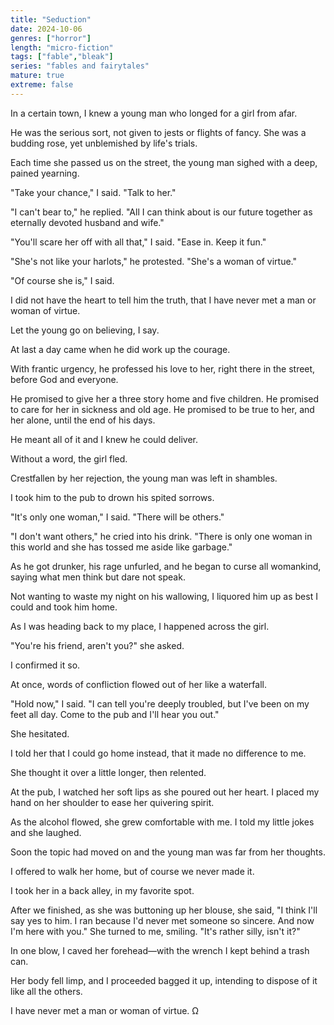 ```yaml
---
title: "Seduction"
date: 2024-10-06
genres: ["horror"]
length: "micro-fiction"
tags: ["fable","bleak"]
series: "fables and fairytales"
mature: true
extreme: false
---
```

In a certain town, I knew a young man who longed for a girl from afar.

He was the serious sort, not given to jests or flights of fancy. She was a budding rose, yet unblemished by life's trials.


Each time she passed us on the street, the young man sighed with a deep, pained yearning.

"Take your chance," I said. "Talk to her."

"I can't bear to," he replied. "All I can think about is our future together as eternally devoted husband and wife."

"You'll scare her off with all that," I said. "Ease in. Keep it fun."

"She's not like your harlots," he protested. "She's a woman of virtue."

"Of course she is," I said.

I did not have the heart to tell him the truth, that I have never met a man or woman of virtue.

Let the young go on believing, I say.

At last a day came when he did work up the courage. 

With frantic urgency, he professed his love to her, right there in the street, before God and everyone.

He promised to give her a three story home and five children. He promised to care for her in sickness and old age. He promised to be true to her, and her alone, until the end of his days.

He meant all of it and I knew he could deliver.

Without a word, the girl fled.

Crestfallen by her rejection, the young man was left in shambles.

I took him to the pub to drown his spited sorrows.

"It's only one woman," I said. "There will be others."

"I don't want others," he cried into his drink. "There is only one woman in this world and she has tossed me aside like garbage."

As he got drunker, his rage unfurled, and he began to curse all womankind, saying what men think but dare not speak.

Not wanting to waste my night on his wallowing, I liquored him up as best I could and took him home.

As I was heading back to my place, I happened across the girl.

"You're his friend, aren't you?" she asked.

I confirmed it so.

At once, words of confliction flowed out of her like a waterfall.

"Hold now," I said. "I can tell you're deeply troubled, but I've been on my feet all day. Come to the pub and I'll hear you out."

She hesitated.

I told her that I could go home instead, that it made no difference to me.

She thought it over a little longer, then relented.

At the pub, I watched her soft lips as she poured out her heart. I placed my hand on her shoulder to ease her quivering spirit.

As the alcohol flowed, she grew comfortable with me. I told my little jokes and she laughed.

Soon the topic had moved on and the young man was far from her thoughts.

I offered to walk her home, but of course we never made it.

I took her in a back alley, in my favorite spot. 

After we finished, as she was buttoning up her blouse, she said, "I think I'll say yes to him. I ran because I'd never met someone so sincere. And now I'm here with you." She turned to me, smiling. "It's rather silly, isn't it?"

In one blow, I caved her forehead—with the wrench I kept behind a trash can.

Her body fell limp, and I proceeded bagged it up, intending to dispose of it like all the others.

I have never met a man or woman of virtue. Ω
